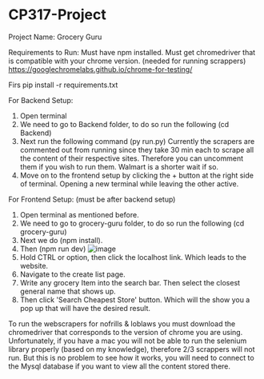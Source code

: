 # CP317-Project

Project Name: Grocery Guru

Requirements to Run:
Must have npm installed.
Must get chromedriver that is compatible with your chrome version. (needed for running scrappers)
   https://googlechromelabs.github.io/chrome-for-testing/

Firs
pip install -r requirements.txt

For Backend Setup:
1) Open terminal
2) We need to go to Backend folder, to do so run the following (cd Backend)
3) Next run the following command (py run.py)
      Currently the scrapers are commented out from running since they take 30 min each to scrape all the content of their respective sites.
      Therefore you can uncomment them if you wish to run them. Walmart is a shorter wait if so.
4) Move on to the frontend setup by clicking the + button at the right side of terminal. Opening a new terminal while leaving the other active.

For Frontend Setup: (must be after backend setup)
1) Open terminal as mentioned before.
2) We need to go to grocery-guru folder, to do so run the following (cd grocery-guru)
3) Next we do (npm install).
4) Then (npm run dev)
   ![image](https://github.com/user-attachments/assets/14c2f8f7-392a-4e8b-a70a-059ed8f7e4ec)
5) Hold CTRL or option, then click the localhost link. Which leads to the website.
6) Navigate to the create list page.
7) Write any grocery Item into the search bar. Then select the closest general name that shows up.
8) Then click 'Search Cheapest Store' button. Which will the show you a pop up that will have the desired result.



To run the webscrapers for nofrills & loblaws you must download the chromedriver that corresponds to the version of chrome you are using.
Unfortunately, if you have a mac you will not be able to run the selenium library properly (based on my knowledge), therefore 2/3 scrappers will not run.
But this is no problem to see how it works, you will need to connect to the Mysql database if you want to view all the content stored there.

